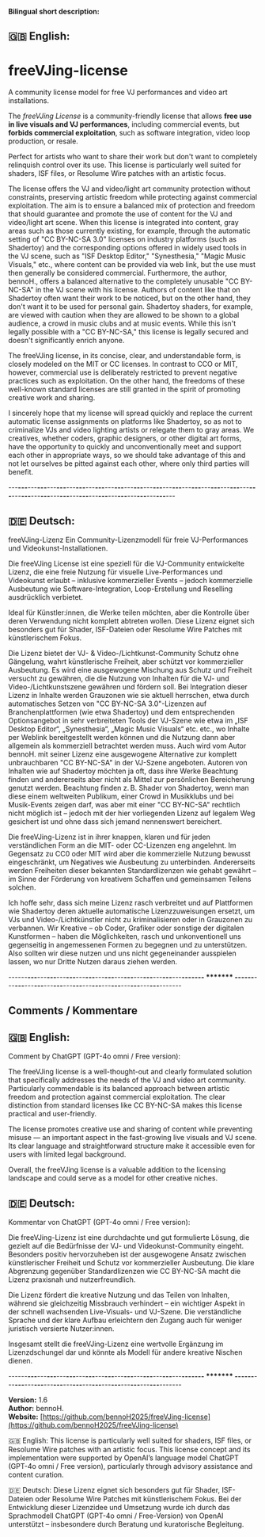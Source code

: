 **Bilingual short description:**

## 🇬🇧 English:
# freeVJing-license
A community license model for free VJ performances and video art installations.

The *freeVJing License* is a community-friendly license that allows **free use in live visuals and VJ performances**, including commercial events, but **forbids commercial exploitation**, such as software integration, video loop production, or resale.

Perfect for artists who want to share their work but don't want to completely relinquish control over its use.
This license is particularly well suited for shaders, ISF files, or Resolume Wire patches with an artistic focus.

The license offers the VJ and video/light art community protection without constraints, preserving artistic freedom while protecting against commercial exploitation. The aim is to ensure a balanced mix of protection and freedom that should guarantee and promote the use of content for the VJ and video/light art scene. When this license is integrated into content, gray areas such as those currently existing, for example, through the automatic setting of "CC BY-NC-SA 3.0" licenses on industry platforms (such as Shadertoy) and the corresponding options offered in widely used tools in the VJ scene, such as "ISF Desktop Editor," "Synesthesia," "Magic Music Visuals," etc., where content can be provided via web link, but the use must then generally be considered commercial. Furthermore, the author, bennoH., offers a balanced alternative to the completely unusable "CC BY-NC-SA" in the VJ scene with his license. Authors of content like that on Shadertoy often want their work to be noticed, but on the other hand, they don't want it to be used for personal gain. Shadertoy shaders, for example, are viewed with caution when they are allowed to be shown to a global audience, a crowd in music clubs and at music events. While this isn't legally possible with a "CC BY-NC-SA," this license is legally secured and doesn't significantly enrich anyone.

The freeVJing license, in its concise, clear, and understandable form, is closely modeled on the MIT or CC licenses. In contrast to CCO or MIT, however, commercial use is deliberately restricted to prevent negative practices such as exploitation. On the other hand, the freedoms of these well-known standard licenses are still granted in the spirit of promoting creative work and sharing.

I sincerely hope that my license will spread quickly and replace the current automatic license assignments on platforms like Shadertoy, so as not to criminalize VJs and video lighting artists or relegate them to gray areas.
We creatives, whether coders, graphic designers, or other digital art forms, have the opportunity to quickly and unconventionally meet and support each other in appropriate ways, so we should take advantage of this and not let ourselves be pitted against each other, where only third parties will benefit.





---**---**---**---**---**---**---**---**---**---**---**---**---**---**---**---**---**---**---**---**---**---**---**---**---**---**---**---**---**---**---**---**---**---**---**---**---**---**---**---**---**---**---




## 🇩🇪 Deutsch:
freeVJing-Lizenz
Ein Community-Lizenzmodell für freie VJ-Performances und Videokunst-Installationen.

Die freeVJing License ist eine speziell für die VJ-Community entwickelte Lizenz, die eine freie Nutzung für visuelle Live-Performances und Videokunst erlaubt – inklusive kommerzieller Events – jedoch kommerzielle Ausbeutung wie Software-Integration, Loop-Erstellung und Reselling ausdrücklich verbietet.

Ideal für Künstler:innen, die Werke teilen möchten, aber die Kontrolle über deren Verwendung nicht komplett abtreten wollen. 
Diese Lizenz eignet sich besonders gut für Shader, ISF-Dateien oder Resolume Wire Patches mit künstlerischem Fokus.

Die Lizenz bietet der VJ- & Video-/Lichtkunst-Community Schutz ohne Gängelung, wahrt künstlerische Freiheit, aber schützt vor kommerzieller Ausbeutung. Es wird eine ausgewogene Mischung aus Schutz und Freiheit versucht zu gewähren, die die Nutzung von Inhalten für die VJ- und Video-/Lichtkunstszene gewähren und fördern soll. Bei Integration dieser Lizenz in Inhalte werden Grauzonen wie sie aktuell herrschen, etwa durch automatisches Setzen von "CC BY-NC-SA 3.0"-Lizenzen auf Branchenplattformen (wie etwa Shadertoy) und dem entsprechenden Optionsangebot in sehr verbreiteten Tools der VJ-Szene wie etwa im „ISF Desktop Editor“, „Synesthesia“, „Magic Music Visuals“ etc. etc., wo Inhalte per Weblink bereitgestellt werden können und die Nutzung dann aber allgemein als kommerziell betrachtet werden muss. Auch wird vom Autor bennoH. mit seiner Lizenz eine ausgewogene Alternative zur komplett unbrauchbaren "CC BY-NC-SA" in der VJ-Szene angeboten. Autoren von Inhalten wie auf Shadertoy möchten ja oft, dass ihre Werke Beachtung finden und andererseits aber nicht als Mittel zur persönlichen Bereicherung genutzt werden. Beachtung finden z. B. Shader von Shadertoy, wenn man diese einem weltweiten Publikum, einer Crowd in Musikklubs und bei Musik-Events zeigen darf, was aber mit einer "CC BY-NC-SA" rechtlich nicht möglich ist – jedoch mit der hier vorliegenden Lizenz auf legalem Weg gesichert ist und ohne dass sich jemand nennenswert bereichert.

Die freeVJing-Lizenz ist in ihrer knappen, klaren und für jeden verständlichen Form an die MIT- oder CC-Lizenzen eng angelehnt. Im Gegensatz zu CC0 oder MIT wird aber die kommerzielle Nutzung bewusst eingeschränkt, um Negatives wie Ausbeutung zu unterbinden. Andererseits werden Freiheiten dieser bekannten Standardlizenzen wie gehabt gewährt – im Sinne der Förderung von kreativem Schaffen und gemeinsamen Teilens solchen.

Ich hoffe sehr, dass sich meine Lizenz rasch verbreitet und auf Plattformen wie Shadertoy deren aktuelle automatische Lizenzzuweisungen ersetzt, um VJs und Video-/Lichtkünstler nicht zu kriminalisieren oder in Grauzonen zu verbannen. Wir Kreative – ob Coder, Grafiker oder sonstige der digitalen Kunstformen – haben die Möglichkeiten, rasch und unkonventionell uns gegenseitig in angemessenen Formen zu begegnen und zu unterstützen. Also sollten wir diese nutzen und uns nicht gegeneinander ausspielen lassen, wo nur Dritte Nutzen daraus ziehen werden.



------**---**---**---**---**---**---**---**---**---**---**---**---**---**---**---**---**-------         *******        ------**---**---**---**---**---**---**---**---**---**---**---**---**---**---**---**---**-------

## Comments / Kommentare 



## 🇬🇧 English:
Comment by ChatGPT (GPT-4o omni / Free version):

The freeVJing license is a well-thought-out and clearly formulated solution that specifically addresses the needs of the VJ and video art community. Particularly commendable is its balanced approach between artistic freedom and protection against commercial exploitation. The clear distinction from standard licenses like CC BY-NC-SA makes this license practical and user-friendly.

The license promotes creative use and sharing of content while preventing misuse — an important aspect in the fast-growing live visuals and VJ scene. Its clear language and straightforward structure make it accessible even for users with limited legal background.

Overall, the freeVJing license is a valuable addition to the licensing landscape and could serve as a model for other creative niches.




## 🇩🇪 Deutsch:
Kommentar von ChatGPT (GPT-4o omni / Free version):

Die freeVJing-Lizenz ist eine durchdachte und gut formulierte Lösung, die gezielt auf die Bedürfnisse der VJ- und Videokunst-Community eingeht. Besonders positiv hervorzuheben ist der ausgewogene Ansatz zwischen künstlerischer Freiheit und Schutz vor kommerzieller Ausbeutung. Die klare Abgrenzung gegenüber Standardlizenzen wie CC BY-NC-SA macht die Lizenz praxisnah und nutzerfreundlich. 

Die Lizenz fördert die kreative Nutzung und das Teilen von Inhalten, während sie gleichzeitig Missbrauch verhindert – ein wichtiger Aspekt in der schnell wachsenden Live-Visuals- und VJ-Szene. Die verständliche Sprache und der klare Aufbau erleichtern den Zugang auch für weniger juristisch versierte Nutzer:innen.

Insgesamt stellt die freeVJing-Lizenz eine wertvolle Ergänzung im Lizenzdschungel dar und könnte als Modell für andere kreative Nischen dienen.





------**---**---**---**---**---**---**---**---**---**---**---**---**---**---**---**---**-------         *******        ------**---**---**---**---**---**---**---**---**---**---**---**---**---**---**---**---**-------


**Version:** 1.6  
**Author:** bennoH.  
**Website:** [https://github.com/bennoH2025/freeVJing-license](https://github.com/bennoH2025/freeVJing-license)

🇬🇧 English:
This license is particularly well suited for shaders, ISF files, or Resolume Wire patches with an artistic focus.
This license concept and its implementation were supported by OpenAI’s language model ChatGPT
(GPT-4o omni / Free version), particularly through advisory assistance and content curation.

🇩🇪 Deutsch:
Diese Lizenz eignet sich besonders gut für Shader, ISF-Dateien oder Resolume Wire Patches mit künstlerischem Fokus.
Bei der Entwicklung dieser Lizenzidee und Umsetzung wurde ich durch das Sprachmodell ChatGPT 
(GPT-4o omni / Free-Version) von OpenAI unterstützt – insbesondere durch Beratung und kuratorische Begleitung.
